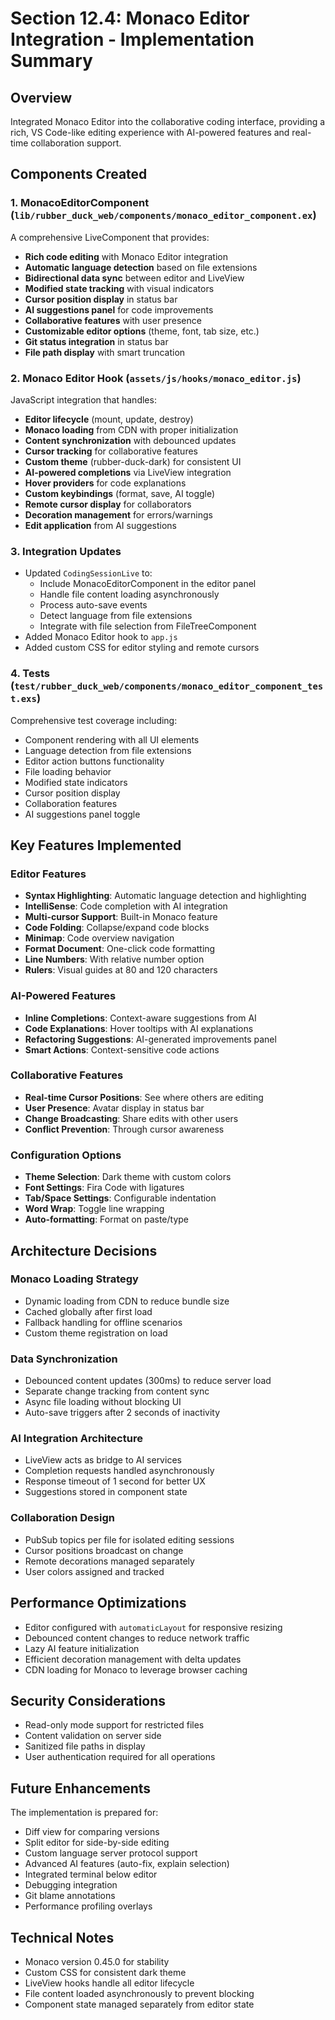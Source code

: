 # Section 12.4: Monaco Editor Integration - Implementation Summary

## Overview
Integrated Monaco Editor into the collaborative coding interface, providing a rich, VS Code-like editing experience with AI-powered features and real-time collaboration support.

## Components Created

### 1. MonacoEditorComponent (`lib/rubber_duck_web/components/monaco_editor_component.ex`)
A comprehensive LiveComponent that provides:
- **Rich code editing** with Monaco Editor integration
- **Automatic language detection** based on file extensions
- **Bidirectional data sync** between editor and LiveView
- **Modified state tracking** with visual indicators
- **Cursor position display** in status bar
- **AI suggestions panel** for code improvements
- **Collaborative features** with user presence
- **Customizable editor options** (theme, font, tab size, etc.)
- **Git status integration** in status bar
- **File path display** with smart truncation

### 2. Monaco Editor Hook (`assets/js/hooks/monaco_editor.js`)
JavaScript integration that handles:
- **Editor lifecycle** (mount, update, destroy)
- **Monaco loading** from CDN with proper initialization
- **Content synchronization** with debounced updates
- **Cursor tracking** for collaborative features
- **Custom theme** (rubber-duck-dark) for consistent UI
- **AI-powered completions** via LiveView integration
- **Hover providers** for code explanations
- **Custom keybindings** (format, save, AI toggle)
- **Remote cursor display** for collaborators
- **Decoration management** for errors/warnings
- **Edit application** from AI suggestions

### 3. Integration Updates
- Updated `CodingSessionLive` to:
  - Include MonacoEditorComponent in the editor panel
  - Handle file content loading asynchronously
  - Process auto-save events
  - Detect language from file extensions
  - Integrate with file selection from FileTreeComponent
- Added Monaco Editor hook to `app.js`
- Added custom CSS for editor styling and remote cursors

### 4. Tests (`test/rubber_duck_web/components/monaco_editor_component_test.exs`)
Comprehensive test coverage including:
- Component rendering with all UI elements
- Language detection from file extensions
- Editor action buttons functionality
- File loading behavior
- Modified state indicators
- Cursor position display
- Collaboration features
- AI suggestions panel toggle

## Key Features Implemented

### Editor Features
- **Syntax Highlighting**: Automatic language detection and highlighting
- **IntelliSense**: Code completion with AI integration
- **Multi-cursor Support**: Built-in Monaco feature
- **Code Folding**: Collapse/expand code blocks
- **Minimap**: Code overview navigation
- **Format Document**: One-click code formatting
- **Line Numbers**: With relative number option
- **Rulers**: Visual guides at 80 and 120 characters

### AI-Powered Features
- **Inline Completions**: Context-aware suggestions from AI
- **Code Explanations**: Hover tooltips with AI explanations
- **Refactoring Suggestions**: AI-generated improvements panel
- **Smart Actions**: Context-sensitive code actions

### Collaborative Features
- **Real-time Cursor Positions**: See where others are editing
- **User Presence**: Avatar display in status bar
- **Change Broadcasting**: Share edits with other users
- **Conflict Prevention**: Through cursor awareness

### Configuration Options
- **Theme Selection**: Dark theme with custom colors
- **Font Settings**: Fira Code with ligatures
- **Tab/Space Settings**: Configurable indentation
- **Word Wrap**: Toggle line wrapping
- **Auto-formatting**: Format on paste/type

## Architecture Decisions

### Monaco Loading Strategy
- Dynamic loading from CDN to reduce bundle size
- Cached globally after first load
- Fallback handling for offline scenarios
- Custom theme registration on load

### Data Synchronization
- Debounced content updates (300ms) to reduce server load
- Separate change tracking from content sync
- Async file loading without blocking UI
- Auto-save triggers after 2 seconds of inactivity

### AI Integration Architecture
- LiveView acts as bridge to AI services
- Completion requests handled asynchronously
- Response timeout of 1 second for better UX
- Suggestions stored in component state

### Collaboration Design
- PubSub topics per file for isolated editing sessions
- Cursor positions broadcast on change
- Remote decorations managed separately
- User colors assigned and tracked

## Performance Optimizations
- Editor configured with `automaticLayout` for responsive resizing
- Debounced content changes to reduce network traffic
- Lazy AI feature initialization
- Efficient decoration management with delta updates
- CDN loading for Monaco to leverage browser caching

## Security Considerations
- Read-only mode support for restricted files
- Content validation on server side
- Sanitized file paths in display
- User authentication required for all operations

## Future Enhancements
The implementation is prepared for:
- Diff view for comparing versions
- Split editor for side-by-side editing
- Custom language server protocol support
- Advanced AI features (auto-fix, explain selection)
- Integrated terminal below editor
- Debugging integration
- Git blame annotations
- Performance profiling overlays

## Technical Notes
- Monaco version 0.45.0 for stability
- Custom CSS for consistent dark theme
- LiveView hooks handle all editor lifecycle
- File content loaded asynchronously to prevent blocking
- Component state managed separately from editor state